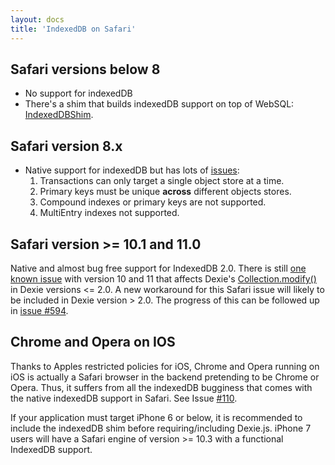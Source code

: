 ```yaml
---
layout: docs
title: 'IndexedDB on Safari'
---
```


## Safari versions below 8

* No support for indexedDB
* There's a shim that builds indexedDB support on top of WebSQL: [IndexedDBShim](https://github.com/axemclion/IndexedDBShim).

## Safari version 8.x

* Native support for indexedDB but has lots of [issues](http://www.raymondcamden.com/2014/09/25/IndexedDB-on-iOS-8-Broken-Bad):
  1. Transactions can only target a single object store at a time.
  2. Primary keys must be unique **across** different objects stores.
  3. Compound indexes or primary keys are not supported.
  4. MultiEntry indexes not supported.

## Safari version >= 10.1 and 11.0

Native and almost bug free support for IndexedDB 2.0. There is still [one known issue](https://bugs.webkit.org/show_bug.cgi?id=178380) with version 10 and 11 that affects Dexie's [Collection.modify()](/docs/Collection/Collection.modify()) in Dexie versions <= 2.0. A new workaround for this Safari issue will likely to be included in Dexie version > 2.0. The progress of this can be followed up in [issue #594](https://github.com/dfahlander/Dexie.js/issues/594).

## Chrome and Opera on IOS

Thanks to Apples restricted policies for iOS, Chrome and Opera running on iOS is actually a Safari browser in the backend pretending to be Chrome or Opera. Thus, it suffers from all the indexedDB bugginess that comes with the native indexedDB support in Safari. See Issue [#110](https://github.com/dfahlander/Dexie.js/issues/110).

If your application must target iPhone 6 or below, it is recommended to include the indexedDB shim before requiring/including Dexie.js. iPhone 7 users will have a Safari engine of version >= 10.3 with a functional IndexedDB support.
